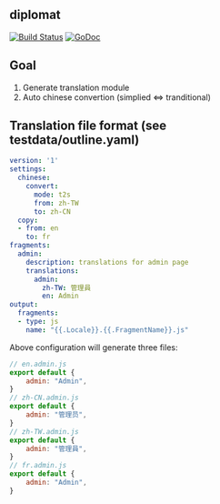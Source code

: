 diplomat
---------
[![Build Status](https://travis-ci.org/MinecraftXwinP/diplomat.svg?branch=master)](https://travis-ci.org/MinecraftXwinP/diplomat)
[![GoDoc](https://godoc.org/github.com/MinecraftXwinP/diplomat?status.svg)](https://godoc.org/github.com/MinecraftXwinP/diplomat)
## Goal

1. Generate translation module
2. Auto chinese convertion (simplied <=> tranditional)

## Translation file format (see testdata/outline.yaml)
```yaml
version: '1'
settings:
  chinese:
    convert:
      mode: t2s
      from: zh-TW
      to: zh-CN
  copy:
  - from: en
    to: fr
fragments:
  admin:
    description: translations for admin page
    translations:
      admin:
        zh-TW: 管理員
        en: Admin
output:
  fragments:
  - type: js
    name: "{{.Locale}}.{{.FragmentName}}.js"
```

Above configuration will generate three files:
```js
// en.admin.js
export default {
    admin: "Admin",
}
// zh-CN.admin.js
export default {
    admin: "管理员",
}
// zh-TW.admin.js
export default {
    admin: "管理員",
}
// fr.admin.js
export default {
    admin: "Admin",
}
```
